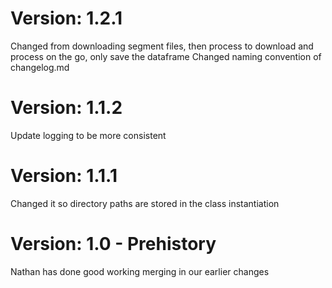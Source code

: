 # Version: 1.2.1
Changed from downloading segment files, then process to download and process on the go, only save the dataframe
Changed naming convention of changelog.md

# Version: 1.1.2 
Update logging to be more consistent

# Version: 1.1.1
Changed it so directory paths are stored in the class instantiation

# Version: 1.0 - Prehistory
Nathan has done good working merging in our earlier changes


